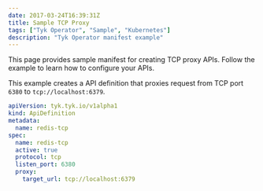 ```yaml
---
date: 2017-03-24T16:39:31Z
title: Sample TCP Proxy
tags: ["Tyk Operator", "Sample", "Kubernetes"]
description: "Tyk Operator manifest example"
---
```


This page provides sample manifest for creating TCP proxy APIs. Follow the example to learn how to configure your APIs.

This example creates a API definition that proxies request from TCP port `6380` to `tcp://localhost:6379`.

```yaml {hl_lines=["8-11"],linenos=false}
apiVersion: tyk.tyk.io/v1alpha1
kind: ApiDefinition
metadata:
  name: redis-tcp
spec:
  name: redis-tcp
  active: true
  protocol: tcp
  listen_port: 6380
  proxy:
    target_url: tcp://localhost:6379
```